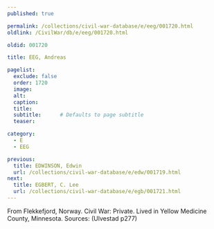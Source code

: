 ```yaml
---
published: true

permalink: /collections/civil-war-database/e/eeg/001720.html
oldlink: /CivilWar/db/e/eeg/001720.html

oldid: 001720

title: EEG, Andreas

pagelist:
  exclude: false
  order: 1720
  image: 
  alt:
  caption:
  title:
  subtitle:      # Defaults to page subtitle
  teaser:

category: 
  - E 
  - EEG

previous:
  title: EDWINSON, Edwin
  url: /collections/civil-war-database/e/edw/001719.html  
next:
  title: EGBERT, C. Lee
  url: /collections/civil-war-database/e/egb/001721.html   
---
```

From Flekkefjord, Norway. Civil War: Private. Lived in Yellow Medicine County, Minnesota. Sources: (Ulvestad p277)